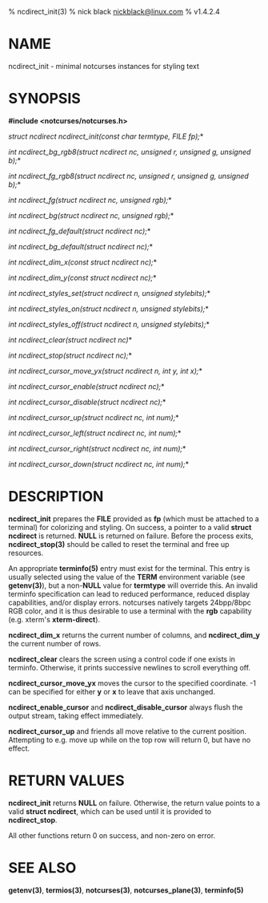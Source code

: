 % ncdirect_init(3)
% nick black <nickblack@linux.com>
% v1.4.2.4

# NAME

ncdirect_init - minimal notcurses instances for styling text

# SYNOPSIS

**#include <notcurses/notcurses.h>**

**struct ncdirect* ncdirect_init(const char *termtype, FILE* fp);**

**int ncdirect_bg_rgb8(struct ncdirect* nc, unsigned r, unsigned g, unsigned b);**

**int ncdirect_fg_rgb8(struct ncdirect* nc, unsigned r, unsigned g, unsigned b);**

**int ncdirect_fg(struct ncdirect* nc, unsigned rgb);**

**int ncdirect_bg(struct ncdirect* nc, unsigned rgb);**

**int ncdirect_fg_default(struct ncdirect* nc);**

**int ncdirect_bg_default(struct ncdirect* nc);**

**int ncdirect_dim_x(const struct ncdirect* nc);**

**int ncdirect_dim_y(const struct ncdirect* nc);**

**int ncdirect_styles_set(struct ncdirect* n, unsigned stylebits);**

**int ncdirect_styles_on(struct ncdirect* n, unsigned stylebits);**

**int ncdirect_styles_off(struct ncdirect* n, unsigned stylebits);**

**int ncdirect_clear(struct ncdirect* nc)**

**int ncdirect_stop(struct ncdirect* nc);**

**int ncdirect_cursor_move_yx(struct ncdirect* n, int y, int x);**

**int ncdirect_cursor_enable(struct ncdirect* nc);**

**int ncdirect_cursor_disable(struct ncdirect* nc);**

**int ncdirect_cursor_up(struct ncdirect* nc, int num);**

**int ncdirect_cursor_left(struct ncdirect* nc, int num);**

**int ncdirect_cursor_right(struct ncdirect* nc, int num);**

**int ncdirect_cursor_down(struct ncdirect* nc, int num);**

# DESCRIPTION

**ncdirect_init** prepares the **FILE** provided as **fp** (which must
be attached to a terminal) for colorizing and styling. On success, a pointer to
a valid **struct ncdirect** is returned. **NULL** is returned on failure.
Before the process exits, **ncdirect_stop(3)** should be called to reset the
terminal and free up resources.

An appropriate **terminfo(5)** entry must exist for the terminal. This entry is
usually selected using the value of the **TERM** environment variable (see
**getenv(3)**), but a non-**NULL** value for **termtype** will override this. An
invalid terminfo specification can lead to reduced performance, reduced
display capabilities, and/or display errors. notcurses natively targets
24bpp/8bpc RGB color, and it is thus desirable to use a terminal with the
**rgb** capability (e.g. xterm's **xterm-direct**).

**ncdirect_dim_x** returns the current number of columns, and **ncdirect_dim_y**
the current number of rows.

**ncdirect_clear** clears the screen using a control code if one exists in
terminfo. Otherwise, it prints successive newlines to scroll everything off.

**ncdirect_cursor_move_yx** moves the cursor to the specified coordinate. -1 can
be specified for either **y** or **x** to leave that axis unchanged.

**ncdirect_enable_cursor** and **ncdirect_disable_cursor** always flush the
output stream, taking effect immediately.

**ncdirect_cursor_up** and friends all move relative to the current position.
Attempting to e.g. move up while on the top row will return 0, but have no
effect.

# RETURN VALUES

**ncdirect_init** returns **NULL** on failure. Otherwise, the return value
points to a valid **struct ncdirect**, which can be used until it is provided
to **ncdirect_stop**.

All other functions return 0 on success, and non-zero on error.

# SEE ALSO

**getenv(3)**,
**termios(3)**,
**notcurses(3)**,
**notcurses_plane(3)**,
**terminfo(5)**
